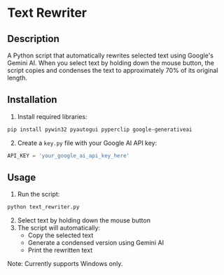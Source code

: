 # Text Rewriter

## Description

A Python script that automatically rewrites selected text using Google's Gemini AI. When you select text by holding down the mouse button, the script copies and condenses the text to approximately 70% of its original length.

## Installation

1. Install required libraries:
```bash
pip install pywin32 pyautogui pyperclip google-generativeai
```

2. Create a `key.py` file with your Google AI API key:
```python
API_KEY = 'your_google_ai_api_key_here'
```

## Usage

1. Run the script:
```bash
python text_rewriter.py
```

2. Select text by holding down the mouse button
3. The script will automatically:
   - Copy the selected text
   - Generate a condensed version using Gemini AI
   - Print the rewritten text

Note: Currently supports Windows only.